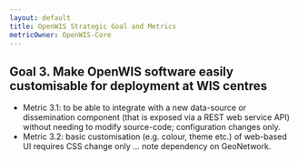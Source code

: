 ```yaml
---
layout: default
title: OpenWIS Strategic Goal and Metrics
metricOwner: OpenWIS-Core
---
```


## Goal 3. Make OpenWIS software easily customisable for deployment at WIS centres ##
- Metric 3.1: to be able to integrate with a new data-source or dissemination component (that is exposed via a REST web service API) without needing to modify source-code; configuration changes only.
- Metric 3.2: basic customisation (e.g. colour, theme etc.) of web-based UI requires CSS change only … note dependency on GeoNetwork.
